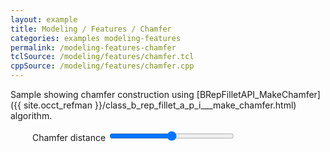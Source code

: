 ```yaml
---
layout: example
title: Modeling / Features / Chamfer
categories: examples modeling-features
permalink: /modeling-features-chamfer
tclSource: /modeling/features/chamfer.tcl
cppSource: /modeling/features/chamfer.cpp
---
```


Sample showing chamfer construction using [BRepFilletAPI_MakeChamfer]({{ site.occt_refman }}/class_b_rep_fillet_a_p_i___make_chamfer.html) algorithm.

<div style="margin-left: 35px">
  <label>Chamfer distance
  <input type="range" min="1" max="7" step="0.01" value="4" class="slider" id="occChamfRangeId" style="width: 200px">
  <output></output>
  </label>
</div>
<script>
document.getElementById ("occChamfRangeId").oninput = function()
{
  this.nextElementSibling.value = this.value;
  DRAWEXE.terminalPasteScript ("chamf r b b_5 " + this.value + "; vdisplay r");
}
</script>

